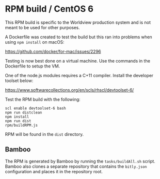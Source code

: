 # RPM build / CentOS 6

This RPM build is specific to the Worldview production system and is not
meant to be used for other purposes.

A Dockerfile was created to test the build but this ran into problems
when using `npm install` on macOS:

https://github.com/docker/for-mac/issues/2296

Testing is now best done on a virtual machine. Use the commands in the
Dockerfile to setup the VM.

One of the node.js modules requires a C+11 compiler. Install the
developer toolset below:

https://www.softwarecollections.org/en/scls/rhscl/devtoolset-6/

Test the RPM build with the following:

```
scl enable devtoolset-6 bash
npm run distclean
npm install
npm run dist
rpm/buildRPM.js
```

RPM will be found in the `dist` directory.

## Bamboo

The RPM is generated by Bamboo by running the `tasks/buildAll.sh` script.
Bamboo also clones a separate repository that contains the `bitly.json`
configuration and places it in the repository root.




